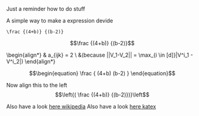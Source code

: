 Just a reminder how to do stuff

A simple way to make a expression devide
```katex
\frac {(4+b)} {(b-2)}
```
$$\frac {(4+b)} {(b-2)}$$


\begin{align*}
& a_{ijk} = 2 \\
&(because ||V_1-V_2|| = \max_{i \in [d]}|V^i_1 - V^i_2|)
\end{align*}

$$\begin{equation}
  \frac {
        (4+b)
        (b-2)
        }
\end{equation}$$

Now align this to the left
$$\left{( \frac {(4+b)} {(b-2)})}\left$$


Also have a look [here wikipedia](https://en.wikibooks.org/wiki/LaTeX/Mathematics)
Also have a look [here katex](https://katex.org/docs/supported.html)
